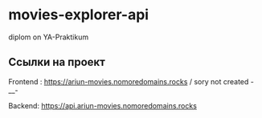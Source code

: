 # movies-explorer-api
diplom on YA-Praktikum

## Ссылки на проект

Frontend : https://ariun-movies.nomoredomains.rocks / sory not created -__-

Backend: https://api.ariun-movies.nomoredomains.rocks
